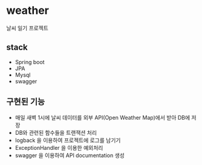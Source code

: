 # weather
날씨 일기 프로젝트

## stack
- Spring boot
- JPA
- Mysql
- swagger

## 구현된 기능
- 매일 새벽 1시에 날씨 데이터를 외부 API(Open Weather Map)에서 받아 DB에 저장
- DB와 관련된 함수들을 트랜잭션 처리
- logback 을 이용하여 프로젝트에 로그를 남기기
- ExceptionHandler 을 이용한 예외처리
- swagger 을 이용하여 API documentation 생성
